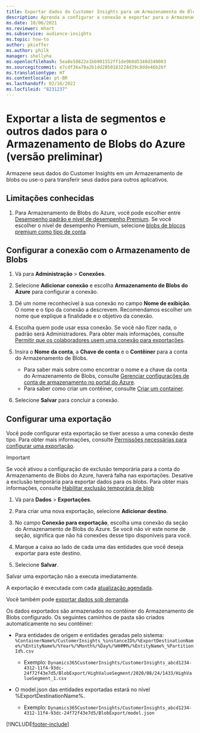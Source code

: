 ```yaml
---
title: Exportar dados do Customer Insights para um Armazenamento de Blobs do Azure
description: Aprenda a configurar a conexão e exportar para o Armazenamento de blobs.
ms.date: 10/06/2021
ms.reviewer: mhart
ms.subservice: audience-insights
ms.topic: how-to
author: pkieffer
ms.author: philk
manager: shellyha
ms.openlocfilehash: 5ea8e58822e1bb901552ff1de960d5340d340003
ms.sourcegitcommit: e7cdf36a78a2b1dd2850183224d39c8dde46b26f
ms.translationtype: HT
ms.contentlocale: pt-BR
ms.lasthandoff: 02/16/2022
ms.locfileid: "8231237"
---
```

# <a name="export-segment-list-and-other-data-to-azure-blob-storage-preview"></a>Exportar a lista de segmentos e outros dados para o Armazenamento de Blobs do Azure (versão preliminar)

Armazene seus dados do Customer Insights em um Armazenamento de blobs ou use-o para transferir seus dados para outros aplicativos.

## <a name="known-limitations"></a>Limitações conhecidas

1. Para Armazenamento de Blobs do Azure, você pode escolher entre [Desempenho padrão e nível de desempenho Premium](/azure/storage/blobs/storage-blob-performance-tiers). Se você escolher o nível de desempenho Premium, selecione [blobs de blocos premium como tipo de conta](/azure/storage/common/storage-account-overview#types-of-storage-accounts).

## <a name="set-up-the-connection-to-blob-storage"></a>Configurar a conexão com o Armazenamento de Blobs

1. Vá para **Administração** > **Conexões**.

1. Selecione **Adicionar conexão** e escolha **Armazenamento de Blobs do Azure** para configurar a conexão.

1. Dê um nome reconhecível à sua conexão no campo **Nome de exibição**. O nome e o tipo da conexão a descrevem. Recomendamos escolher um nome que explique a finalidade e o objetivo da conexão.

1. Escolha quem pode usar essa conexão. Se você não fizer nada, o padrão será Administradores. Para obter mais informações, consulte [Permitir que os colaboradores usem uma conexão para exportações](connections.md#allow-contributors-to-use-a-connection-for-exports).

1. Insira o **Nome da conta**, a **Chave de conta** e o **Contêiner** para a conta do Armazenamento de Blobs.
    - Para saber mais sobre como encontrar o nome e a chave da conta do Armazenamento de Blobs, consulte [Gerenciar configurações de conta de armazenamento no portal do Azure](/azure/storage/common/storage-account-manage).
    - Para saber como criar um contêiner, consulte [Criar um container](/azure/storage/blobs/storage-quickstart-blobs-portal#create-a-container).

1. Selecione **Salvar** para concluir a conexão. 

## <a name="configure-an-export"></a>Configurar uma exportação

Você pode configurar esta exportação se tiver acesso a uma conexão deste tipo. Para obter mais informações, consulte [Permissões necessárias para configurar uma exportação](export-destinations.md#set-up-a-new-export).

> [!IMPORTANT]
> Se você ativou a configuração de exclusão temporária para a conta do Armazenamento de Blobs do Azure, haverá falha nas exportações. Desative a exclusão temporária para exportar dados para os blobs. Para obter mais informações, consulte [Habilitar exclusão temporária de blob](/azure/storage/blobs/soft-delete-blob-enable.md)

1. Vá para **Dados** > **Exportações**.

1. Para criar uma nova exportação, selecione **Adicionar destino**.

1. No campo **Conexão para exportação**, escolha uma conexão da seção do Armazenamento de Blobs do Azure. Se você não vir este nome de seção, significa que não há conexões desse tipo disponíveis para você.

1. Marque a caixa ao lado de cada uma das entidades que você deseja exportar para este destino.

1. Selecione **Salvar**.

Salvar uma exportação não a executa imediatamente.

A exportação é executada com cada [atualização agendada](system.md#schedule-tab).     

Você também pode [exportar dados sob demanda](export-destinations.md#run-exports-on-demand). 

Os dados exportados são armazenados no contêiner do Armazenamento de Blobs configurado. Os seguintes caminhos de pasta são criados automaticamente no seu contêiner:

- Para entidades de origem e entidades geradas pelo sistema:   
  `%ContainerName%/CustomerInsights_%instanceID%/%ExportDestinationName%/%EntityName%/%Year%/%Month%/%Day%/%HHMM%/%EntityName%_%PartitionId%.csv`  
  - Exemplo: `Dynamics365CustomerInsights/CustomerInsights_abcd1234-4312-11f4-93dc-24f72f43e7d5/BlobExport/HighValueSegment/2020/08/24/1433/HighValueSegment_1.csv`
 
- O model.json das entidades exportadas estará no nível %ExportDestinationName%.  
  - Exemplo: `Dynamics365CustomerInsights/CustomerInsights_abcd1234-4312-11f4-93dc-24f72f43e7d5/BlobExport/model.json`

[!INCLUDE[footer-include](../includes/footer-banner.md)]
